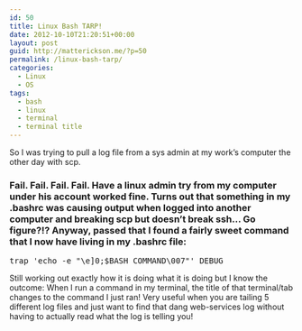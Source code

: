 ```yaml
---
id: 50
title: Linux Bash TARP!
date: 2012-10-10T21:20:51+00:00
layout: post
guid: http://matterickson.me/?p=50
permalink: /linux-bash-tarp/
categories:
  - Linux
  - OS
tags:
  - bash
  - linux
  - terminal
  - terminal title
---
```

So I was trying to pull a log file from a sys admin at my work&#8217;s computer the other day with scp. 

### Fail. Fail. Fail. Fail.  Have a linux admin try from my computer under his account worked fine. Turns out that something in my .bashrc was causing output when logged into another computer and breaking scp but doesn&#8217;t break ssh&#8230; Go figure?!? Anyway, passed that I found a fairly sweet command that I now have living in my .bashrc file: 

<pre class="brush: bash; title: ; notranslate" title="">trap 'echo -e "\e]0;$BASH_COMMAND&#92;&#48;07"' DEBUG</pre> Still working out exactly how it is doing what it is doing but I know the outcome: When I run a command in my terminal, the title of that terminal/tab changes to the command I just ran! Very useful when you are tailing 5 different log files and just want to find that dang web-services log without having to actually read what the log is telling you!